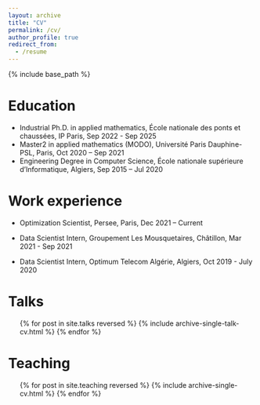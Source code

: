 ```yaml
---
layout: archive
title: "CV"
permalink: /cv/
author_profile: true
redirect_from:
  - /resume
---
```


{% include base_path %}

Education
======
* Industrial Ph.D. in applied mathematics, École nationale des ponts et chaussées, IP Paris, Sep 2022 - Sep 2025
* Master2 in applied mathematics (MODO), Université Paris Dauphine-PSL, Paris, Oct 2020 – Sep 2021
* Engineering Degree in Computer Science, École nationale supérieure d’Informatique, Algiers, Sep 2015 – Jul 2020

Work experience
======
* Optimization Scientist, Persee, Paris, Dec 2021 – Current

* Data Scientist Intern, Groupement Les Mousquetaires, Châtillon, Mar 2021 - Sep 2021

* Data Scientist Intern, Optimum Telecom Algérie, Algiers, Oct 2019 - July 2020
  
  
Talks
======
  <ul>{% for post in site.talks reversed %}
    {% include archive-single-talk-cv.html  %}
  {% endfor %}</ul>
  
Teaching
======
  <ul>{% for post in site.teaching reversed %}
    {% include archive-single-cv.html %}
  {% endfor %}</ul>
  
